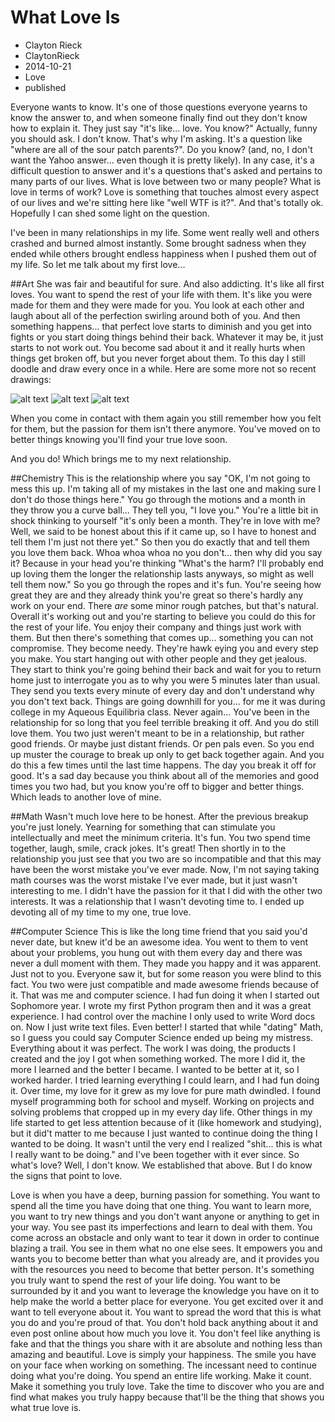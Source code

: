 # What Love Is
- Clayton Rieck
- ClaytonRieck
- 2014-10-21
- Love
- published

Everyone wants to know. It's one of those questions everyone yearns to know the answer to, and when someone finally find out they don't know how to explain it. They just say "it's like... love. You know?" Actually, funny you should ask. I don't know. That's why I'm asking. It's a question like "where are all of the sour patch parents?". Do you know? (and, no, I don't want the Yahoo answer... even though it is pretty likely). In any case, it's a difficult question to answer and it's a questions that's asked and pertains to many parts of our lives. What is love between two or many people? What is love in terms of work? Love is something that touches almost every aspect of our lives and we're sitting here like "well WTF is it?". And that's totally ok. Hopefully I can shed some light on the question.

I've been in many relationships in my life. Some went really well and others crashed and burned almost instantly. Some brought sadness when they ended while others brought endless happiness when I pushed them out of my life. So let me talk about my first love...

##Art
She was fair and beautiful for sure. And also addicting. It's like all first loves. You want to spend the rest of your life with them. It's like you were made for them and they were made for you. You look at each other and laugh about all of the perfection swirling around both of you. And then something happens... that perfect love starts to diminish and you get into fights or you start doing things behind their back. Whatever it may be, it just starts to not work out. You become sad about it and it really hurts when things get broken off, but you never forget about them. To this day I still doodle and draw every once in a while. Here are some more not so recent drawings:

![alt text](http://claytonrieck.com/img/journey.jpg)
![alt text](http://claytonrieck.com/img/indifferent.jpg)
![alt text](http://claytonrieck.com/img/love.jpg)

When you come in contact with them again you still remember how you felt for them, but the passion for them isn't there anymore. You've moved on to better things knowing you'll find your true love soon.

And you do! Which brings me to my next relationship. 

##Chemistry
This is the relationship where you say "OK, I'm not going to mess this up. I'm taking all of my mistakes in the last one and making sure I don't do those things here." You go through the motions and a month in they throw you a curve ball... They tell you, "I love you." You're a little bit in shock thinking to yourself "it's only been a month. They're in love with me? Well, we said to be honest about this if it came up, so I have to honest and tell them I'm just not there yet." So then you do exactly that and tell them you love them back. Whoa whoa whoa no you don't... then why did you say it? Because in your head you're thinking "What's the harm? I'll probably end up loving them the longer the relationship lasts anyways, so might as well tell them now." So you go through the ropes and it's fun. You're seeing how great they are and they already think you're great so there's hardly any work on your end. There *are* some minor rough patches, but that's natural. Overall it's working out and you're starting to believe you could do this for the rest of your life. You enjoy their company and things just work with them. But then there's something that comes up... something you can not compromise. They become needy. They're hawk eying you and every step you make. You start hanging out with other people and they get jealous. They start to think you're going behind their back and wait for you to return home just to interrogate you as to why you were 5 minutes later than usual. They send you texts every minute of every day and don't understand why you don't text back. Things are going downhill for you... for me it was during college in my Aqueous Equilibria class. Never again... You've been in the relationship for so long that you feel terrible breaking it off. And you do still love them. You two just weren't meant to be in a relationship, but rather good friends. Or maybe just distant friends. Or pen pals even. So you end up muster the courage to break up only to get back together again. And you do this a few times until the last time happens. The day you break it off for good. It's a sad day because you think about all of the memories and good times you two had, but you know you're off to bigger and better things. Which leads to another love of mine.

##Math
Wasn't much love here to be honest. After the previous breakup you're just lonely. Yearning for something that can stimulate you intellectually and meet the minimum criteria. It's fun. You two spend time together, laugh, smile, crack jokes. It's great! Then shortly in to the relationship you just see that you two are so incompatible and that this may have been the worst mistake you've ever made. Now, I'm not saying taking math courses was the worst mistake I've ever made, but it just wasn't interesting to me. I didn't have the passion for it that I did with the other two interests. It was a relationship that I wasn't devoting time to. I ended up devoting all of my time to my one, true love.

##Computer Science
This is like the long time friend that you said you'd never date, but knew it'd be an awesome idea. You went to them to vent about your problems, you hung out with them every day and there was never a dull moment with them. They made you happy and it was apparent. Just not to you. Everyone saw it, but for some reason you were blind to this fact. You two were just compatible and made awesome friends because of it. That was me and computer science. I had fun doing it when I started out Sophomore year. I wrote my first Python program then and it was a great experience. I had control over the machine I only used to write Word docs on. Now I just write text files. Even better! I started that while "dating" Math, so I guess you could say Computer Science ended up being my mistress. Everything about it was perfect. The work I was doing, the products I created and the joy I got when something worked. The more I did it, the more I learned and the better I became. I wanted to be better at it, so I worked harder. I tried learning everything I could learn, and I had fun doing it. Over time, my love for it grew as my love for pure math dwindled. I found myself programming both for school and myself. Working on projects and solving problems that cropped up in my every day life. Other things in my life started to get less attention because of it (like homework and studying), but it did't matter to me because I just wanted to continue doing the thing I wanted to be doing. It wasn't until the very end I realized "shit... this is what I really want to be doing." and I've been together with it ever since. So what's love? Well, I don't know. We established that above. But I do know the signs that point to love. 

Love is when you have a deep, burning passion for something. You want to spend all the time you have doing that one thing. You want to learn more, you want to try new things and you don't want anyone or anything to get in your way. You see past its imperfections and learn to deal with them. You come across an obstacle and only want to tear it down in order to continue blazing a trail. You see in them what no one else sees. It empowers you and wants you to become better than what you already are, and it provides you with the resources you need to become that better person. It's something you truly want to spend the rest of your life doing. You want to be surrounded by it and you want to leverage the knowledge you have on it to help make the world a better place for everyone. You get excited over it and want to tell everyone about it. You want to spread the word that this is what you do and you're proud of that. You don't hold back anything about it and even post online about how much you love it. You don't feel like anything is fake and that the things you share with it are absolute and nothing less than amazing and beautiful. Love is simply your happiness. The smile you have on your face when working on something. The incessant need to continue doing what you're doing. You spend an entire life working. Make it count. Make it something you truly love. Take the time to discover who you are and find what makes you truly happy because that'll be the thing that shows you what true love is.